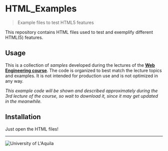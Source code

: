 # HTML_Examples
> Example files to test HTML5 features

This repository contains HTML files used to test and exemplify different HTML(5) features.

## Usage

This is a collection of *samples* developed during the lectures of the  [**Web Engineering course**](https://webengineering-univaq.github.io). The code is organized to best match the lecture topics and examples. It is not intended for production use and is not optimized in any way. 

*This example code will be shown and described approximately during the 3rd lecture of the course, so wait to download it, since it may get updated in the meanwhile.*

## Installation

Just open the HTML files!


---

![University of L'Aquila](https://www.disim.univaq.it/skins/aqua/img/logo2021-2.png)

 

